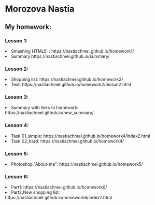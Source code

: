 <h1>Morozova Nastia</h1>

<h2>My homework:</h2>

<h3>Lesson 1:</h3>

<li>Smashing HTML5! :  https://nastiachmel.github.io/homework1/
<li>Summary https://nastiachmel.github.io/summary/
 
<h3>Lesson 2:</h3>
 
 <li>Shopping list: https://nastiachmel.github.io/homework2/
  <li>Text: https://nastiachmel.github.io/homework2/lesson2.html
  
  <h3>Lesson 3:</h3>
  
  <li> Summary with links to homework: https://nastiachmel.github.io/new_summary/
  
  <h3>Lesson 4:</h3>
    
   <li>Task 01_simple: https://nastiachmel.github.io/homework4/index2.html
   <li>Task 02_hard: https://nastiachmel.github.io/homework4/
    
   <h3>Lesson 5:</h3>
   
   <li>Photoshop."About-me": https://nastiachmel.github.io/homework5/
 
<h3>Lesson 6:</h3>

<li>Part1: https://nastiachmel.github.io/homework6/
 <li>Part2.New shopping list: https://nastiachmel.github.io/homework6/index2.html

